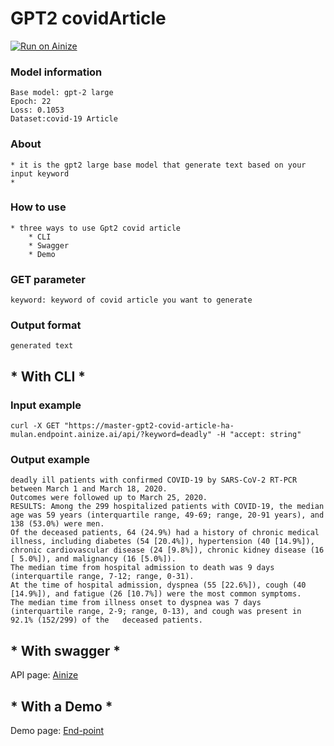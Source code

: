 
# GPT2 covidArticle
[![Run on Ainize](https://ainize.ai/images/run_on_ainize_button.svg)](https://ainize.web.app/redirect?git_repo=https://github.com/ha-mulan/gpt2-covidArticle)




### Model information


    Base model: gpt-2 large
    Epoch: 22
    Loss: 0.1053
    Dataset:covid-19 Article

### About
	* it is the gpt2 large base model that generate text based on your input keyword
	*

### How to use

    * three ways to use Gpt2 covid article
    	* CLI
    	* Swagger
    	* Demo

### GET parameter

    keyword: keyword of covid article you want to generate


### Output format

    generated text


##  * With CLI *

### Input example

    curl -X GET "https://master-gpt2-covid-article-ha-mulan.endpoint.ainize.ai/api/?keyword=deadly" -H "accept: string"
    

### Output example


   	deadly ill patients with confirmed COVID-19 by SARS-CoV-2 RT-PCR between March 1 and March 18, 2020.
	Outcomes were followed up to March 25, 2020.
	RESULTS: Among the 299 hospitalized patients with COVID-19, the median age was 59 years (interquartile range, 49-69; range, 20-91 years), and 138 (53.0%) were men.
	Of the deceased patients, 64 (24.9%) had a history of chronic medical illness, including diabetes (54 [20.4%]), hypertension (40 [14.9%]), chronic cardiovascular disease (24 [9.8%]), chronic kidney disease (16 [ 5.0%]), and malignancy (16 [5.0%]).
	The median time from hospital admission to death was 9 days (interquartile range, 7-12; range, 0-31).
	At the time of hospital admission, dyspnea (55 [22.6%]), cough (40 [14.9%]), and fatigue (26 [10.7%]) were the most common symptoms.
	The median time from illness onset to dyspnea was 7 days (interquartile range, 2-9; range, 0-13), and cough was present in 92.1% (152/299) of the 	deceased patients.


## * With swagger *

API page: [Ainize](https://ainize.ai/ha-mulan/gpt2-covidArticle?branch=master)

## * With a Demo *

Demo page: [End-point](https://master-gpt2-covid-article-ha-mulan.endpoint.ainize.ai)
